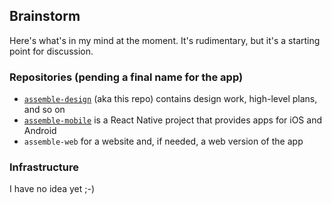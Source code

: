 ## Brainstorm

Here's what's in my mind at the moment. It's rudimentary, but it's a starting point for discussion.

### Repositories (pending a final name for the app)

- [`assemble-design`](https://github.com/assemblehere/assemble-design) (aka this repo) contains design work, high-level plans, and so on
- [`assemble-mobile`](https://github.com/assemblehere/assemble-mobile) is a React Native project that provides apps for iOS and Android
- `assemble-web` for a website and, if needed, a web version of the app

### Infrastructure

I have no idea yet ;-)
